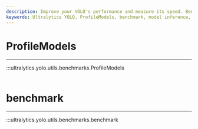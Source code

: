 ```yaml
---
description: Improve your YOLO's performance and measure its speed. Benchmark utility for YOLOv5.
keywords: Ultralytics YOLO, ProfileModels, benchmark, model inference, detection
---
```


# ProfileModels
---
:::ultralytics.yolo.utils.benchmarks.ProfileModels
<br><br>

# benchmark
---
:::ultralytics.yolo.utils.benchmarks.benchmark
<br><br>
